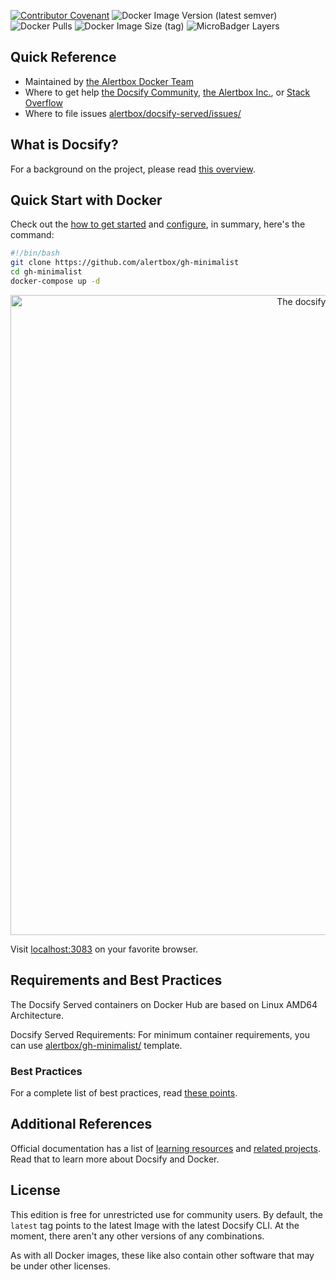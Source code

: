 [![Contributor Covenant](https://img.shields.io/badge/Contributor%20Covenant-v1.4%20adopted-ff69b4.svg)](CODE_OF_CONDUCT.md)
![Docker Image Version (latest semver)](https://img.shields.io/docker/v/alertbox/docsify-served?sort=semver)
![Docker Pulls](https://img.shields.io/docker/pulls/alertbox/docsify-served)
![Docker Image Size (tag)](https://img.shields.io/docker/image-size/alertbox/docsify-served/latest)
![MicroBadger Layers](https://img.shields.io/microbadger/layers/alertbox/docsify-served)

## Quick Reference

- Maintained by [the Alertbox Docker Team](https://alertbox.github.io/docsify-served/)
- Where to get help [the Docsify Community](https://discord.gg/3NwKFyR/), [the Alertbox Inc.](https://alertbox.github.io/docsify-served/#/?id=welcome), or [Stack Overflow](https://stackoverflow.com/questions/tagged/docsify)
- Where to file issues [alertbox/docsify-served/issues/](https://github.com/alertbox/docsify-served/issues/)

## What is Docsify?

For a background on the project, please read [this overview](https://alertbox.github.io/docsify-served/#/references).

## Quick Start with Docker

Check out the [how to get started](https://alertbox.github.io/docsify-served/#/quick-start) and [configure](https://alertbox.github.io/docsify-served/#/configure), in summary, here's the command:

```bash
#!/bin/bash
git clone https://github.com/alertbox/gh-minimalist
cd gh-minimalist
docker-compose up -d
```

<p align="center">
  <img alt="The docsify served in action" src="https://user-images.githubusercontent.com/958227/83914273-911ccd80-a78e-11ea-8958-90f5164782fd.png" width="1024">
</p>

Visit [localhost:3083](https://localhost:3083) on your favorite browser.

## Requirements and Best Practices

The Docsify Served containers on Docker Hub are based on Linux AMD64 Architecture.

Docsify Served Requirements: For minimum container requirements, you can use [alertbox/gh-minimalist/](https://github.com/alertbox/gh-minimalist/generate/) template.

### Best Practices

For a complete list of best practices, read [these points](https://alertbox.github.io/docsify-served/#/best-practices).

## Additional References

Official documentation has a list of [learning resources](https://alertbox.github.io/docsify-served/#/references?id=learning-resources) and [related projects](https://alertbox.github.io/docsify-served/#/references?id=related-projects). Read that to learn more about Docsify and Docker.

## License

This edition is free for unrestricted use for community users. By default, the `latest` tag points to the latest Image with the latest Docsify CLI. At the moment, there aren't any other versions of any combinations.

As with all Docker images, these like also contain other software that may be under other licenses.
